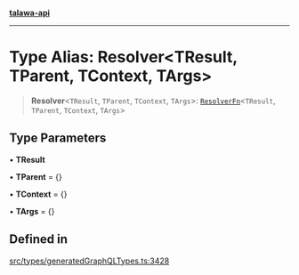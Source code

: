 [**talawa-api**](../../../README.md)

***

# Type Alias: Resolver\<TResult, TParent, TContext, TArgs\>

> **Resolver**\<`TResult`, `TParent`, `TContext`, `TArgs`\>: [`ResolverFn`](ResolverFn.md)\<`TResult`, `TParent`, `TContext`, `TArgs`\>

## Type Parameters

• **TResult**

• **TParent** = \{\}

• **TContext** = \{\}

• **TArgs** = \{\}

## Defined in

[src/types/generatedGraphQLTypes.ts:3428](https://github.com/Suyash878/talawa-api/blob/f376d03c37e9acd046e7cc983947432c95f74442/src/types/generatedGraphQLTypes.ts#L3428)
